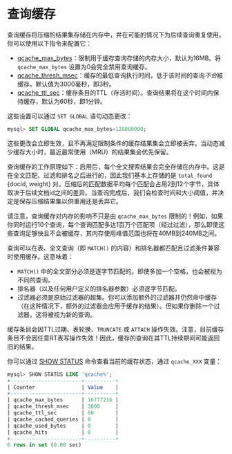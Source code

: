 # 查询缓存

查询缓存将压缩的结果集存储在内存中，并在可能的情况下为后续查询重复使用。你可以使用以下指令来配置它：

- [qcache_max_bytes](../Server_settings/Searchd.md#qcache_max_bytes)：限制用于缓存查询存储的内存大小，默认为16MB。将 `qcache_max_bytes` 设置为0会完全禁用查询缓存。
- [qcache_thresh_msec](../Server_settings/Searchd.md#qcache_thresh_msec)：缓存的最低查询执行时间，低于该时间的查询*不会*被缓存。默认值为3000毫秒，即3秒。
- [qcache_ttl_sec](../Server_settings/Searchd.md#qcache_ttl_sec)：缓存条目的TTL（存活时间）。查询结果将在这个时间内保持缓存，默认为60秒，即1分钟。

这些设置可以通过 `SET GLOBAL` 语句动态更改：

```sql
mysql> SET GLOBAL qcache_max_bytes=128000000;
```

这些更改会立即生效，且不再满足限制条件的缓存结果集会立即被丢弃。当动态减少缓存大小时，最近最常使用（MRU）的结果集会优先保留。

查询缓存的工作原理如下：启用后，每个全文搜索结果会完全存储在内存中。这是在全文匹配、过滤和排名之后进行的，因此我们基本上存储的是 `total_found` {docid, weight} 对。压缩后的匹配数据平均每个匹配会占用2到12个字节，具体取决于后续文档id之间的差异。当查询完成后，我们会检查时间和大小阈值，并决定是保存压缩结果集以供重用还是丢弃它。

请注意，查询缓存对内存的影响不只是由 `qcache_max_bytes` 限制的！例如，如果你同时运行10个查询，每个查询匹配多达1百万个匹配项（经过过滤），那么即使这些查询足够快且不会被缓存，其内存使用峰值范围也将在40MB到240MB之间。

查询可以在表、全文查询（即 `MATCH()` 的内容）和排名器都匹配且过滤条件兼容时使用缓存。这意味着：

- `MATCH()` 中的全文部分必须是逐字节匹配的。即使多加一个空格，也会被视为不同的查询。
- 排名器（以及任何用户定义的排名器参数）必须逐字节匹配。
- 过滤器必须是原始过滤器的超集。你可以添加额外的过滤器并仍然命中缓存（在这种情况下，额外的过滤器会应用于缓存的结果）。但如果你删除一个过滤器，这将被视为新的查询。

缓存条目会因TTL过期、表轮换、`TRUNCATE` 或 `ATTACH` 操作失效。注意，目前缓存条目不会因任意RT表写操作失效！因此，缓存的查询在其TTL持续期间可能返回旧的结果。

你可以通过 [SHOW STATUS](../Node_info_and_management/Node_status.md#SHOW-STATUS) 命令查看当前的缓存状态，通过 `qcache_XXX` 变量：

```sql
mysql> SHOW STATUS LIKE 'qcache%';
+-----------------------+----------+
| Counter               | Value    |
+-----------------------+----------+
| qcache_max_bytes      | 16777216 |
| qcache_thresh_msec    | 3000     |
| qcache_ttl_sec        | 60       |
| qcache_cached_queries | 0        |
| qcache_used_bytes     | 0        |
| qcache_hits           | 0        |
+-----------------------+----------+
6 rows in set (0.00 sec)
```
<!-- proofread -->
